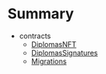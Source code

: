 # Summary
* contracts
  * [DiplomasNFT](docs/DiplomasNFT.md)
  * [DiplomasSignatures](docs/DiplomasSignatures.md)
  * [Migrations](docs/Migrations.md)
